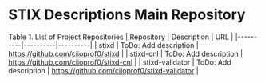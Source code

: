 # STIX Descriptions Main Repository
 

Table 1. List of Project Repositories
| Repository | Description | URL |
|----------|----------|----------|
| stixd | ToDo: Add description | https://github.com/ciioprof0/stixd |
| stixd-cnl | ToDo: Add description | https://github.com/ciioprof0/stixd-cnl |
| stixd-validator | ToDo: Add description | https://github.com/ciioprof0/stixd-validator |
